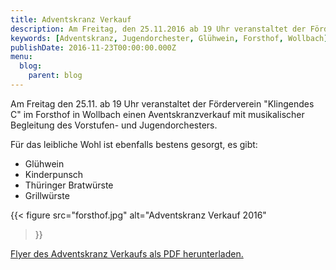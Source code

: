 ```yaml
---
title: Adventskranz Verkauf
description: Am Freitag, den 25.11.2016 ab 19 Uhr veranstaltet der Förderverein Klingendes C im Forsthof in Wollbach einen Aventskranzverkauf mit musikalischer Begleitungdes Vorstufen- und Jugendorchesters.
keywords: [Adventskranz, Jugendorchester, Glühwein, Forsthof, Wollbach]
publishDate: 2016-11-23T00:00:00.000Z
menu:
  blog:
    parent: blog
---
```


Am Freitag den 25.11. ab 19 Uhr veranstaltet der Förderverein
"Klingendes C" im Forsthof in Wollbach einen Aventskranzverkauf mit
musikalischer Begleitung des Vorstufen- und Jugendorchesters.

Für das leibliche Wohl ist ebenfalls bestens gesorgt, es gibt:
- Glühwein
- Kinderpunsch
- Thüringer Bratwürste
- Grillwürste

{{< figure src="forsthof.jpg"
           alt="Adventskranz Verkauf 2016"
>}}

[Flyer des Adventskranz Verkaufs als PDF herunterladen.](/files/flyer/16_adventskranz.pdf)
